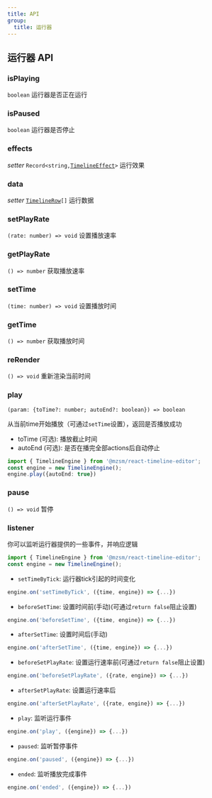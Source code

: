 ```yaml
---
title: API
group: 
  title: 运行器
---
```


## 运行器 API

### isPlaying

`boolean` 运行器是否正在运行

### isPaused

`boolean` 运行器是否停止

### effects

*setter*  <code>Record<string,<a href="/data#timelineeffect">TimelineEffect</a>></code> 运行效果

### data

*setter*  <code><a href="/data#timelinerow">TimelineRow</a>[]</code> 运行数据

### setPlayRate

`(rate: number) => void` 设置播放速率

### getPlayRate

`() => number` 获取播放速率

### setTime

`(time: number) => void` 设置播放时间

### getTime

`() => number` 获取播放时间

### reRender

`() => void` 重新渲染当前时间

### play

`(param: {toTime?: number; autoEnd?: boolean}) => boolean` 

从当前time开始播放（可通过`setTime`设置），返回是否播放成功
+ toTime (可选): 播放截止时间 
+ autoEnd (可选): 是否在播完全部actions后自动停止

```ts | pure
import { TimelineEngine } from '@mzsm/react-timeline-editor';
const engine = new TimelineEngine();
engine.play({autoEnd: true})
```

### pause

`() => void` 暂停

### listener

你可以监听运行器提供的一些事件，并响应逻辑

```ts | pure
import { TimelineEngine } from '@mzsm/react-timeline-editor';
const engine = new TimelineEngine();
```

+ `setTimeByTick`: 运行器tick引起的时间变化
```ts | pure
engine.on('setTimeByTick', ({time, engine}) => {...})
```

+ `beforeSetTime`: 设置时间前(手动)(可通过`return false`阻止设置)
```ts | pure
engine.on('beforeSetTime', ({time, engine}) => {...})
```

+ `afterSetTime`: 设置时间后(手动)
```ts | pure
engine.on('afterSetTime', ({time, engine}) => {...})
```

+ `beforeSetPlayRate`: 设置运行速率前(可通过`return false`阻止设置)
```ts | pure
engine.on('beforeSetPlayRate', ({rate, engine}) => {...})
```

+ `afterSetPlayRate`: 设置运行速率后
```ts | pure
engine.on('afterSetPlayRate', ({rate, engine}) => {...})

```

+ `play`: 监听运行事件
```ts | pure
engine.on('play', ({engine}) => {...})
```

+ `paused`: 监听暂停事件
```ts | pure
engine.on('paused', ({engine}) => {...})
```

+ `ended`: 监听播放完成事件
```ts | pure
engine.on('ended', ({engine}) => {...})
```
